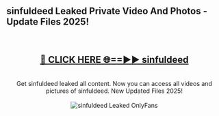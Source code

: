 <h2>sinfuldeed Leaked Private Video And Photos - Update Files 2025!</h2>
<br>
<div align="center">
<h2><a href="https://top-ai-tools.click/QrbHav" rel="nofollow">🔴 CLICK HERE 🌐==►► sinfuldeed</a></h2>
<br>
Get sinfuldeed leaked all content. Now you can access all videos and pictures of sinfuldeed. New Updated Files 2025!
<br>
<br>
<a href="https://top-ai-tools.click/QrbHav" rel="nofollow" data-target="animated-image.originalLink"><img src="https://i.ibb.co.com/WyWwxjT/player-gif2.gif" alt="sinfuldeed Leaked  OnlyFans" style="max-width: 100%; display: inline-block;" data-target="animated-image.originalImage"></a>
</div>
<br>